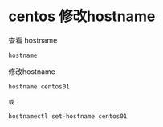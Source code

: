 # centos 修改hostname

查看 hostname
```shell
hostname
```

修改hostname
```shell
hostname centos01

或

hostnamectl set-hostname centos01
```